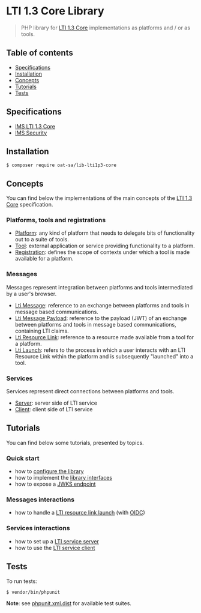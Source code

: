 # LTI 1.3 Core Library

> PHP library for [LTI 1.3 Core](http://www.imsglobal.org/spec/lti/v1p3) implementations as platforms and / or as tools.

## Table of contents

- [Specifications](#specifications)
- [Installation](#installation)
- [Concepts](#concepts)
- [Tutorials](#tutorials)
- [Tests](#tests)

## Specifications

- [IMS LTI 1.3 Core](http://www.imsglobal.org/spec/lti/v1p3)
- [IMS Security](https://www.imsglobal.org/spec/security/v1p0)

## Installation

```console
$ composer require oat-sa/lib-lti1p3-core
```

## Concepts

You can find below the implementations of the main concepts of the [LTI 1.3 Core](http://www.imsglobal.org/spec/lti/v1p3) specification.

###  Platforms, tools and registrations

- [Platform](src/Platform/PlatformInterface.php): any kind of platform that needs to delegate bits of functionality out to a suite of tools.
- [Tool](src/Tool/ToolInterface.php): external application or service providing functionality to a platform.
- [Registration](src/Registration/RegistrationInterface.php): defines the scope of contexts under which a tool is made available for a platform.

### Messages

Messages represent integration between platforms and tools intermediated by a user's browser.

- [Lti Message](src/Message/LtiMessageInterface.php): reference to an exchange between platforms and tools in message based communications.
- [Lti Message Payload](src/Message/Payload/LtiMessagePayloadInterface.php): reference to the payload (JWT) of an exchange between platforms and tools in message based communications, containing LTI claims.
- [Lti Resource Link](src/Message/Resource/LtiResourceLinkInterface.php): reference to a resource made available from a tool for a platform.
- [Lti Launch](src/Message/Launch/Builder/LtiResourceLinkLaunchRequestBuilder.php): refers to the process in which a user interacts with an LTI Resource Link within the platform and is subsequently "launched" into a tool.

### Services

Services represent direct connections between platforms and tools.

- [Server](src/Service/Server): server side of LTI service
- [Client](src/Service/Client): client side of LTI service

## Tutorials

You can find below some tutorials, presented by topics.

### Quick start

- how to [configure the library](doc/quickstart/configuration.md)
- how to implement the [library interfaces](doc/quickstart/interfaces.md)
- how to expose a [JWKS endpoint](doc/quickstart/jwks.md)

### Messages interactions

- how to handle a [LTI resource link launch](doc/message/oidc-lti-resource-link-launch.md) (with [OIDC](https://www.imsglobal.org/spec/security/v1p0/#openid_connect_launch_flow))

### Services interactions

- how to set up a [LTI service server](doc/service/service-server.md)
- how to use the [LTI service client](doc/service/service-client.md)

## Tests

To run tests:

```console
$ vendor/bin/phpunit
```
**Note**: see [phpunit.xml.dist](phpunit.xml.dist) for available test suites.